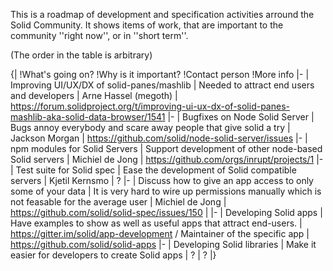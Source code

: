This is a roadmap of development and specification activities arround the Solid Community. It shows items of work, that are important to the community ''right now'', or in ''short term''.

(The order in the table is arbitrary)

{|
!What's going on?
!Why is it important?
!Contact person
!More info
|-
| Improving UI/UX/DX of solid-panes/mashlib
| Needed to attract end users and developers
| Arne Hassel (megoth)
| https://forum.solidproject.org/t/improving-ui-ux-dx-of-solid-panes-mashlib-aka-solid-data-browser/1541
|-
| Bugfixes on Node Solid Server
| Bugs annoy everybody and scare away people that give solid a try
| Jackson Morgan
| https://github.com/solid/node-solid-server/issues
|-
| npm modules for Solid Servers
| Support development of other node-based Solid servers
| Michiel de Jong
| https://github.com/orgs/inrupt/projects/1
|-
| Test suite for Solid spec
| Ease the development of Solid compatible servers
| Kjetil Kernsmo
| ?
|-
| Discuss how to give an app access to only some of your data
| It is very hard to wire up permissions manually which is not feasable for the average user
| Michiel de Jong
| https://github.com/solid/solid-spec/issues/150
|
|-
| Developing Solid apps
| Have examples to show as well as  useful apps that attract end-users.
| https://gitter.im/solid/app-development / Maintainer of the specific app
| https://github.com/solid/solid-apps
|-
| Developing Solid libraries
| Make it easier for  developers to create Solid apps
| ?
| ?
|}
